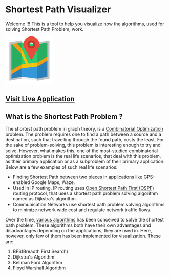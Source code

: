 # Shortest Path Visualizer

Welcome !!! This is a tool to help you visualize how the algorithms, used for solving Shortest Path Problem, work.

<img src="https://github.com/jigyansunanda/Shortest-Path-Visualizer/blob/main/resources/icon.png" width="150" height="150" />

## [Visit Live Application](https://jigyansunanda.github.io/Shortest-Path-Visualizer/)

## What is the Shortest Path Problem ?

The shortest path problem in graph theory, is a [Combinatorial Optimization](https://en.wikipedia.org/wiki/Combinatorial_optimization) problem. The problem requires one to find a path between a source and a destination, such that travelling through the found path, costs the least. For the sake of problem-solving, this problem is interesting enough to try and solve. However, what makes this, one of the most-studied combinatorial optimization problem is the real life scenarios, that deal with this problem, as their primary application or as a subproblem of their primary application. Below are a few examples of such real life scenarios: 
  - Finding Shortest Path between two places in applications like GPS-enabled Google Maps, Waze. 
  - Used in IP routing. IP routing uses [Open Shortest Path First (OSPF)](https://en.wikipedia.org/wiki/Open_Shortest_Path_First) routing protocol, that uses a shortest path problem solving algorithm named as Dijkstra's algorithm. 
  - Communication Networks use shortest path problem solving algorithms to minimize network wide cost and regulate network traffic flows.

Over the time, [various algorithms](https://en.wikipedia.org/wiki/Shortest_path_problem#Algorithms) has been conceived to solve the shortest path problem. These algorithms both have their own advantages and disadvantages depending on the applications, they are used in. Here, however, only few of them has been implemented for visualization. These are: 
  1. BFS(Breadth First Search) 
  2. Dijkstra's Algorithm 
  3. Bellman Ford Algorithm 
  4. Floyd Warshall Algorithm
